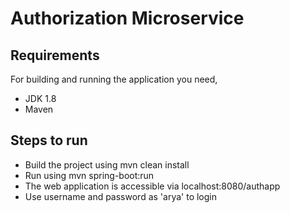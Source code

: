 # Authorization Microservice

## Requirements
For building and running the application you need,
  * JDK 1.8
  * Maven
  
## Steps to run
* Build the project using mvn clean install
* Run using mvn spring-boot:run
* The web application is accessible via localhost:8080/authapp
* Use username and password as 'arya' to login
